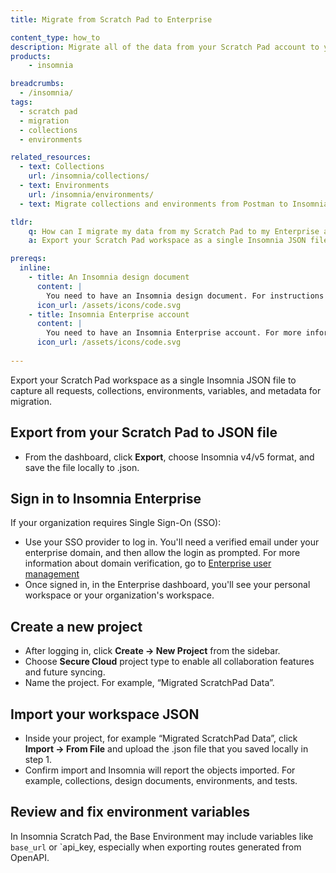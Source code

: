 ```yaml
---
title: Migrate from Scratch Pad to Enterprise

content_type: how_to
description: Migrate all of the data from your Scratch Pad account to your Enterprise account.
products:
    - insomnia

breadcrumbs:
  - /insomnia/
tags:
  - scratch pad
  - migration
  - collections
  - environments

related_resources:
  - text: Collections
    url: /insomnia/collections/
  - text: Environments
    url: /insomnia/environments/
  - text: Migrate collections and environments from Postman to Insomnia  

tldr:
    q: How can I migrate my data from my Scratch Pad to my Enterprise account? 
    a: Export your Scratch Pad workspace as a single Insomnia JSON file, and then import it into your Insomnia Enterprise account.

prereqs:
  inline:
    - title: An Insomnia design document
      content: |
        You need to have an Insomnia design document. For instructions on creating one see [Create a design document](/how-to/create-a-design-document/)
      icon_url: /assets/icons/code.svg
    - title: Insomnia Enterprise account
      content: |
        You need to have an Insomnia Enterprise account. For more information, go to [Insomnia Enterprise](/insomnia/enterprise/)
      icon_url: /assets/icons/code.svg
      
---
```

Export your Scratch Pad workspace as a single Insomnia JSON file to capture all requests, collections, environments, variables, and metadata for migration.

## Export from your Scratch Pad to JSON file
- From the dashboard, click **Export**, choose Insomnia v4/v5 format, and save the file locally to .json.

## Sign in to Insomnia Enterprise
If your organization requires Single Sign-On (SSO):
- Use your SSO provider to log in. You'll need a verified email under your enterprise domain, and then allow the login as prompted. For more information about domain verification, go to [Enterprise user management](/insomnia/enterprise-user-management/)
- Once signed in, in the Enterprise dashboard, you'll see your personal workspace or your organization's workspace.

## Create a new project
- After logging in, click **Create → New Project** from the sidebar.
- Choose **Secure Cloud** project type to enable all collaboration features and future syncing.
- Name the project. For example, “Migrated ScratchPad Data”.

## Import your workspace JSON
- Inside your project, for example “Migrated ScratchPad Data”, click **Import → From File** and upload the .json file that you saved locally in step 1.
- Confirm import and Insomnia will report the objects imported. For example, collections, design documents, environments, and tests.

## Review and fix environment variables
In Insomnia Scratch Pad, the Base Environment may include variables like `base_url` or `api_key, especially when exporting routes generated from OpenAPI.